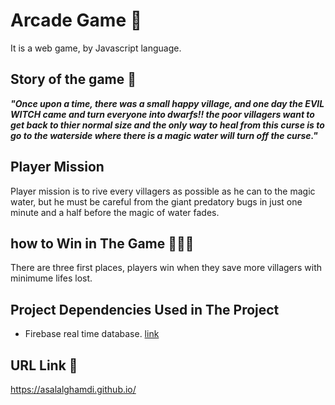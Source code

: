 # Arcade Game 🎲
It is a web game, by Javascript language.
## Story of the game 📜
***"Once upon a time, there was a small happy village, and one day the EVIL WITCH came and turn everyone into dwarfs!! the poor villagers want to get back to thier normal size and the only way to heal from this curse is to go to the waterside where there is a magic water will turn off the curse."***
## Player Mission
Player mission is to rive every villagers as possible as he can to the magic water, but he must be careful from the giant predatory bugs in just one minute and a half before the magic of water fades.
## how to Win in The Game 🥇🥈🥉
There are three first places, players win when they save more villagers with minimume lifes lost.
## Project Dependencies Used in The Project
- Firebase real time database. [link](https://firebase.google.com/docs/database/web/start)
## URL Link 🔗
https://asalalghamdi.github.io/
